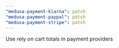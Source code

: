 ```yaml
---
"medusa-payment-klarna": patch
"medusa-payment-paypal": patch
"medusa-payment-stripe": patch
---
```


Use rely on cart totals in payment providers

